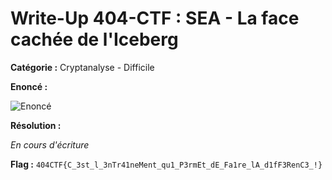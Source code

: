 # Write-Up 404-CTF : SEA - La face cachée de l'Iceberg

__Catégorie :__ Cryptanalyse - Difficile

**Enoncé :**

![Enoncé](images/enonce.png)

**Résolution :**

_En cours d'écriture_

**Flag :** `404CTF{C_3st_l_3nTr41neMent_qu1_P3rmEt_dE_Fa1re_lA_d1fF3RenC3_!}`